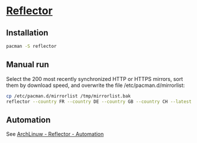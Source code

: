 # [Reflector](https://wiki.archlinux.org/index.php/Reflector)

## Installation

```sh
pacman -S reflector
```

## Manual run

Select the 200 most recently synchronized HTTP or HTTPS mirrors, sort them by download speed, and overwrite the file /etc/pacman.d/mirrorlist:
```sh
cp /etc/pacman.d/mirrorlist /tmp/mirrorlist.bak
reflector --country FR --country DE --country GB --country CH --latest 200 --protocol http --protocol https --sort rate --save /etc/pacman.d/mirrorlist
```

## Automation

See [ArchLinuw - Reflector - Automation](https://wiki.archlinux.org/index.php/Reflector#Automation)
